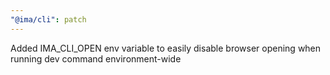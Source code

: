 ```yaml
---
"@ima/cli": patch
---
```


Added IMA_CLI_OPEN env variable to easily disable browser opening when running dev command environment-wide
